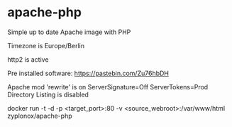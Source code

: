 # apache-php

Simple up to date Apache image with PHP

Timezone is Europe/Berlin

http2 is active

Pre installed software:
https://pastebin.com/Zu76hbDH

Apache mod 'rewrite' is on
ServerSignature=Off
ServerTokens=Prod
Directory Listing is disabled

docker run -t -d -p \<target_port\>:80 -v \<source_webroot\>:/var/www/html zyplonox/apache-php
